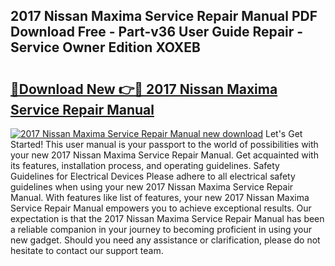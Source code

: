 ## 2017 Nissan Maxima Service Repair Manual PDF Download Free - Part-v36 User Guide Repair - Service Owner Edition XOXEB

# <h2><a href="http://bc57492.oget.top/?id=2017+Nissan+Maxima+Service+Repair+Manual">🔗Download New 👉🔴 2017 Nissan Maxima Service Repair Manual</a></h2>

[![2017 Nissan Maxima Service Repair Manual new download](https://i.imgur.com/5g1atiW.png)](http://bc57492.oget.top/?id=2017+Nissan+Maxima+Service+Repair+Manual)
Let's Get Started! This user manual is your passport to the world of possibilities with your new 2017 Nissan Maxima Service Repair Manual. Get acquainted with its features, installation process, and operating guidelines. Safety Guidelines for Electrical Devices Please adhere to all electrical safety guidelines when using your new 2017 Nissan Maxima Service Repair Manual. With features like list of features, your new 2017 Nissan Maxima Service Repair Manual empowers you to achieve exceptional results. Our expectation is that the 2017 Nissan Maxima Service Repair Manual has been a reliable companion in your journey to becoming proficient in using your new gadget. Should you need any assistance or clarification, please do not hesitate to contact our support team.

